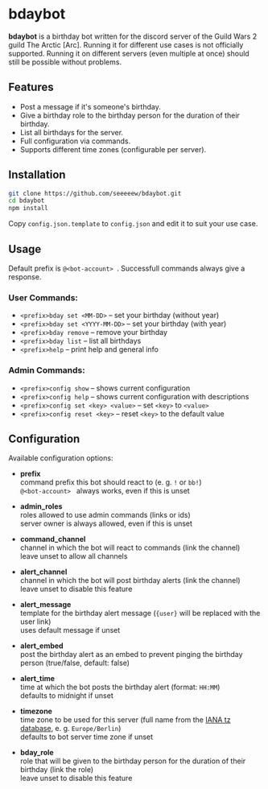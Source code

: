 # bdaybot
**bdaybot** is a birthday bot written for the discord server of the Guild Wars 2 guild The Arctic [Arc]. Running it for different use cases is not officially supported. Running it on different servers (even multiple at once) should still be possible without problems.

## Features

* Post a message if it's someone's birthday.
* Give a birthday role to the birthday person for the duration of their birthday.
* List all birthdays for the server.
* Full configuration via commands.
* Supports different time zones (configurable per server).

## Installation

```bash
git clone https://github.com/seeeeew/bdaybot.git
cd bdaybot
npm install
```
Copy `config.json.template` to `config.json` and edit it to suit your use case.

## Usage

Default prefix is `@<bot-account> `. Successfull commands always give a response.

### User Commands:

* `<prefix>bday set <MM-DD>` – set your birthday (without year)
* `<prefix>bday set <YYYY-MM-DD>` – set your birthday (with year)
* `<prefix>bday remove` – remove your birthday
* `<prefix>bday list` – list all birthdays
* `<prefix>help` – print help and general info

### Admin Commands:

* `<prefix>config show` – shows current configuration
* `<prefix>config help` – shows current configuration with descriptions
* `<prefix>config set <key> <value>` – set `<key>` to `<value>`
* `<prefix>config reset <key>` – reset `<key>` to the default value

## Configuration

Available configuration options:

* **prefix**  
command prefix this bot should react to (e. g. `!` or `bb!`)  
`@<bot-account> ` always works, even if this is unset

* **admin_roles**  
roles allowed to use admin commands (links or ids)  
server owner is always allowed, even if this is unset

* **command_channel**  
channel in which the bot will react to commands (link the channel)  
leave unset to allow all channels

* **alert_channel**  
channel in which the bot will post birthday alerts (link the channel)  
leave unset to disable this feature

* **alert_message**  
template for the birthday alert message (`{user}` will be replaced with the user link)  
uses default message if unset

* **alert_embed**  
post the birthday alert as an embed to prevent pinging the birthday person (true/false, default: false)  

* **alert_time**  
time at which the bot posts the birthday alert (format: `HH:MM`)  
defaults to midnight if unset

* **timezone**  
time zone to be used for this server (full name from the [IANA tz database](https://en.wikipedia.org/wiki/List_of_tz_database_time_zones), e. g. `Europe/Berlin`)  
defaults to bot server time zone if unset

* **bday_role**  
role that will be given to the birthday person for the duration of their birthday (link the role)  
leave unset to disable this feature
